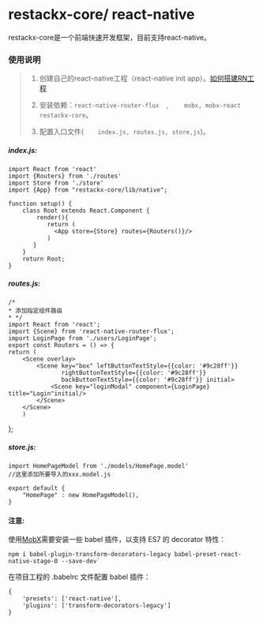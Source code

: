 # restackx-core/ react-native

restackx-core是一个前端快速开发框架，目前支持react-native。

### 使用说明

>1. 创建自己的react-native工程（react-native init app）。[如何搭建RN工程](https://facebook.github.io/react-native/docs/getting-started.html)
>
>2. 安装依赖：`react-native-router-flux	`, `	mobx, mobx-react` `	restackx-core`。
>
>3. 配置入口文件(`	index.js, routes.js, store,js`)。
>

##### index.js: 

	import React from 'react'
	import {Routers} from './routes'
	import Store from './store'
	import {App} from "restackx-core/lib/native";

	function setup() {
        class Root extends React.Component {
            render(){
               return (
                 <App store={Store} routes={Routers()}/>
               )
           }
        }
        return Root;
	}

##### routes.js: 

	/*
	* 添加指定组件路由
	* */
	import React from 'react';
	import {Scene} from 'react-native-router-flux';
	import LoginPage from './users/LoginPage';
	export const Routers = () => {
    return (
        <Scene overlay>
            <Scene key="box" leftButtonTextStyle={{color: '#9c28ff'}}
                   rightButtonTextStyle={{color: '#9c28ff'}}
                   backButtonTextStyle={{color: '#9c28ff'}} initial>
                <Scene key="loginModal" component={LoginPage} title="Login"initial/>
            </Scene>
        </Scene>
	    )
};

##### store.js: 

	import HomePageModel from './models/HomePage.model'
	//这里添加所要导入的xxx.model.js

	export default {
    	"HomePage" : new HomePageModel(),
	}

#### 注意:
使用[MobX](https://mobx.js.org/)需要安装一些 babel 插件，以支持 ES7 的 decorator 特性：

	npm i babel-plugin-transform-decorators-legacy babel-preset-react-native-stage-0 --save-dev`

在项目工程的 .babelrc 文件配置 babel 插件：
				
	{
 		'presets': ['react-native'],
 		'plugins': ['transform-decorators-legacy']
	}

